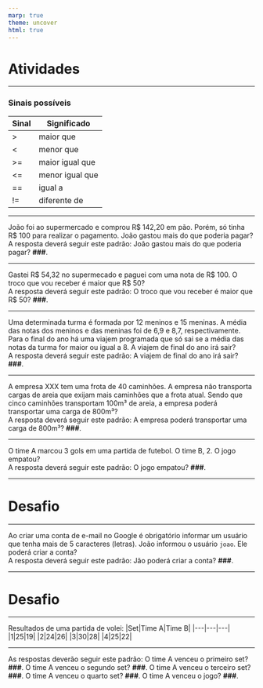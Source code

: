 ```yaml
---
marp: true
theme: uncover
html: true
---
```


# <!-- fit --> Atividades

---

### Sinais possíveis
|Sinal|Significado|
|---|---|
|>|maior que|
|<|menor que|
|>=|maior igual que|
|<=|menor igual que|
|==|igual a|
|!=|diferente de|

---

João foi ao supermercado e comprou R$ 142,20 em pão. Porém, só tinha R$ 100 para realizar o pagamento. João gastou mais do que poderia pagar?
<br />
A resposta deverá seguir este padrão:
João gastou mais do que poderia pagar? <b>###</b>.

---

Gastei R$ 54,32 no supermecado e paguei com uma nota de R$ 100. O troco que vou receber é maior que R$ 50?
<br />
A resposta deverá seguir este padrão:
O troco que vou receber é maior que R$ 50? <b>###</b>.

---

Uma determinada turma é formada por 12 meninos e 15 meninas. A média das notas dos meninos e das meninas foi de 6,9 e 8,7, respectivamente. Para o final do ano há uma viajem programada que só sai se a média das notas da turma for maior ou igual a 8. A viajem de final do ano irá sair?
<br />
A resposta deverá seguir este padrão:
A viajem de final do ano irá sair? <b>###</b>.

---

A empresa XXX tem uma frota de 40 caminhões. A empresa não transporta cargas de areia que exijam mais caminhões que a frota atual. Sendo que cinco caminhões transportam 100m³ de areia, a empresa poderá transportar uma carga de 800m³?
<br />
A resposta deverá seguir este padrão:
A empresa poderá transportar uma carga de 800m³? <b>###</b>.

---

O time A marcou 3 gols em uma partida de futebol. O time B, 2. O jogo empatou?
<br />
A resposta deverá seguir este padrão:
O jogo empatou? <b>###</b>.

---

# <!-- fit --> Desafio

---

Ao criar uma conta de e-mail no Google é obrigatório informar um usuário que tenha mais de 5 caracteres (letras). João informou o usuário `joao`. Ele poderá criar a conta?
<br />
A resposta deverá seguir este padrão:
Jão poderá criar a conta? <b>###</b>.

---

# <!-- fit --> Desafio

---

Resultados de uma partida de volei:
|Set|Time A|Time B|
|---|---|---|
|1|25|19|
|2|24|26|
|3|30|28|
|4|25|22|

---

As respostas deverão seguir este padrão:
O time A venceu o primeiro set? <b>###</b>.
O time A venceu o segundo set? <b>###</b>.
O time A venceu o terceiro set? <b>###</b>.
O time A venceu o quarto set? <b>###</b>.
O time A venceu o jogo? <b>###</b>.
